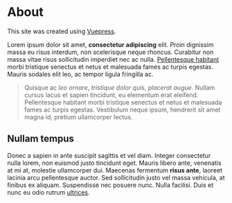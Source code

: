 # About

This site was created using [Vuepress](https://vuepress.vuejs.org/).

Lorem ipsum dolor sit amet, **consectetur adipiscing** elit. Proin dignissim massa eu risus interdum, non scelerisque neque rhoncus. Curabitur non massa vitae risus sollicitudin imperdiet nec ac nulla. [Pellentesque habitant](https://vuejs.org) morbi tristique senectus et netus et malesuada fames ac turpis egestas. Mauris sodales elit leo, ac tempor ligula fringilla ac.

>Quisque ac _leo ornare_, _tristique dolor quis_, _placerat augue_. Nullam cursus lacus et sapien tincidunt, eu elementum erat eleifend. Pellentesque habitant morbi tristique senectus et netus et malesuada fames ac turpis egestas. Vestibulum neque ipsum, hendrerit sit amet magna id, pretium ullamcorper lectus.

## Nullam tempus

Donec a sapien in ante suscipit sagittis et vel diam. Integer consectetur nulla lorem, non euismod justo tincidunt eget. Mauris libero ante, venenatis at mi at, molestie ullamcorper dui. Maecenas fermentum **risus ante**, laoreet lacinia arcu pellentesque auctor. Sed sollicitudin justo vel massa vehicula, at finibus ex aliquam. Suspendisse nec posuere nunc. Nulla facilisi. Duis et nunc eu odio rutrum [ultrices](https://vuejs.org).